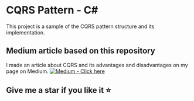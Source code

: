 # CQRS Pattern - C#

This project is a sample of the CQRS pattern structure and its implementation.

## Medium article based on this repository
I made an article about CQRS and its advantages and disadvantages on my page on Medium. 
[![Medium -  Click here](https://img.shields.io/badge/Medium-_Click_here-2ea44f?logo=medium)](https://medium.com/@martinstm)

## Give me a star if you like it :star:

